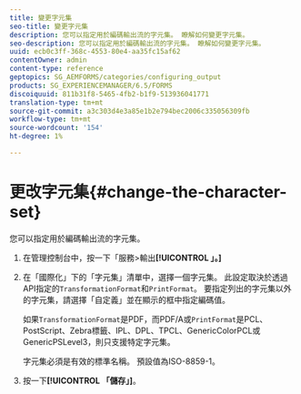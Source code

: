 ```yaml
---
title: 變更字元集
seo-title: 變更字元集
description: 您可以指定用於編碼輸出流的字元集。 瞭解如何變更字元集。
seo-description: 您可以指定用於編碼輸出流的字元集。 瞭解如何變更字元集。
uuid: ecb0c3ff-368c-4553-80e4-aa35fc15af62
contentOwner: admin
content-type: reference
geptopics: SG_AEMFORMS/categories/configuring_output
products: SG_EXPERIENCEMANAGER/6.5/FORMS
discoiquuid: 811b31f8-5465-4fb2-b1f9-513936041771
translation-type: tm+mt
source-git-commit: a3c303d4e3a85e1b2e794bec2006c335056309fb
workflow-type: tm+mt
source-wordcount: '154'
ht-degree: 1%

---
```



# 更改字元集{#change-the-character-set}

您可以指定用於編碼輸出流的字元集。

1. 在管理控制台中，按一下「服務>輸出&#x200B;**[!UICONTROL 」。]**
1. 在「國際化」下的「字元集」清單中，選擇一個字元集。 此設定取決於透過API指定的`TransformationFormat`和`PrintFormat`。 要指定列出的字元集以外的字元集，請選擇「自定義」並在顯示的框中指定編碼值。

   如果`TransformationFormat`是PDF，而PDF/A或`PrintFormat`是PCL、PostScript、Zebra標籤、IPL、DPL、TPCL、GenericColorPCL或GenericPSLevel3，則只支援特定字元集。

   字元集必須是有效的標準名稱。 預設值為ISO-8859-1。

1. 按一下&#x200B;**[!UICONTROL 「儲存」]**。

